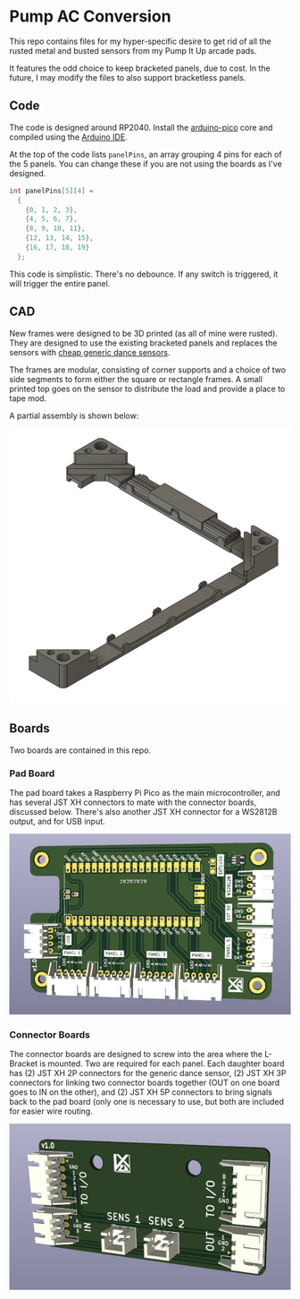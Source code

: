 # Pump AC Conversion

This repo contains files for my hyper-specific desire to get rid of all the rusted metal and busted sensors from my Pump It Up arcade pads.

It features the odd choice to keep bracketed panels, due to cost. In the future, I may modify the files to also support bracketless panels.

## Code

The code is designed around RP2040. Install the [arduino-pico](https://github.com/earlephilhower/arduino-pico) core and compiled using the [Arduino IDE](https://www.arduino.cc/en/software). 

At the top of the code lists `panelPins`, an array grouping 4 pins for each of the 5 panels. You can change these if you are not using the boards as I've designed.
```c
int panelPins[5][4] =
  {
    {0, 1, 2, 3},
    {4, 5, 6, 7},
    {8, 9, 10, 11},
    {12, 13, 14, 15},
    {16, 17, 18, 19}
  };
```

This code is simplistic. There's no debounce. If any switch is triggered, it will trigger the entire panel.

## CAD

New frames were designed to be 3D printed (as all of mine were rusted). They are designed to use the existing bracketed panels and replaces the sensors with [cheap generic dance sensors](https://rhythm-cons.wiki/controllers/dance-pads/dance-pads/#sensors). 

The frames are modular, consisting of corner supports and a choice of two side segments to form either the square or rectangle frames. A small printed top goes on the sensor to distribute the load and provide a place to tape mod.

A partial assembly is shown below:

![](./img/frame-partial-assy.png)

## Boards

Two boards are contained in this repo.

### Pad Board

The pad board takes a Raspberry Pi Pico as the main microcontroller, and has several JST XH connectors to mate with the connector boards, discussed below. There's also another JST XH connector for a WS2812B output, and for USB input.

![](./img/pad-board.png)

### Connector Boards

The connector boards are designed to screw into the area where the L-Bracket is mounted. Two are required for each panel. Each daughter board has (2) JST XH 2P connectors for the generic dance sensor, (2) JST XH 3P connectors for linking two connector boards together (OUT on one board goes to IN on the other), and (2) JST XH 5P connectors to bring signals back to the pad board (only one is necessary to use, but both are included for easier wire routing.

![](./img/connector-board.png)